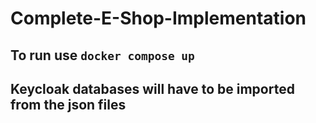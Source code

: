 # Complete-E-Shop-Implementation

## To run use ```docker compose up```
## Keycloak databases will have to be imported from the json files

